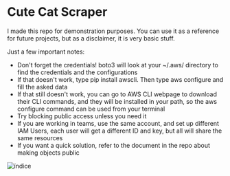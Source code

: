 # Cute Cat Scraper

I made this repo for demonstration purposes. You can use it as a reference for future projects, but as a disclaimer, it is very basic stuff.

Just a few important notes:
- Don't forget the credentials! boto3 will look at your ~/.aws/ directory to find the credentials and the configurations
- If that doesn't work, type pip install awscli. Then type aws configure and fill the asked data
- If that still doesn't work, you can go to AWS CLI webpage to download their CLI commands, and they will be installed in your path, so the aws configure command can be used from your terminal
- Try blocking public access unless you need it
- If you are working in teams, use the same account, and set up different IAM Users, each user will get a different ID and key, but all will share the same resources
- If you want a quick solution, refer to the document in the repo about making objects public

![índice](https://user-images.githubusercontent.com/58112372/122594996-0db3de80-d068-11eb-90e8-11b9efde5b36.jpg)
